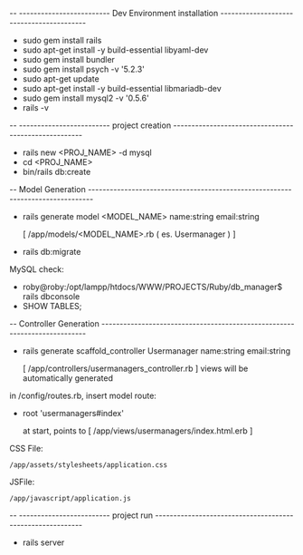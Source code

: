 
-- ------------------------- Dev Environment installation -----------------------------------------

- sudo gem install rails
- sudo apt-get install -y build-essential libyaml-dev
- sudo gem install bundler
- sudo gem install psych -v '5.2.3'
- sudo apt-get update
- sudo apt-get install -y build-essential libmariadb-dev
- sudo gem install mysql2 -v '0.5.6'
- rails -v

-- ------------------------- project creation -----------------------------------------------------

- rails new <PROJ_NAME> -d mysql
- cd <PROJ_NAME>
- bin/rails db:create

-- Model Generation -------------------------------------------------------------------------------

- rails generate model <MODEL_NAME> name:string email:string

    [ /app/models/<MODEL_NAME>.rb ( es. Usermanager ) ]

- rails db:migrate

MySQL check:

- roby@roby:/opt/lampp/htdocs/WWW/PROJECTS/Ruby/db_manager$ rails dbconsole
- SHOW TABLES;

-- Controller Generation --------------------------------------------------------------------------

- rails generate scaffold_controller Usermanager name:string email:string

    [ /app/controllers/usermanagers_controller.rb ]
    views will be automatically generated

in /config/routes.rb, insert model route:

- root 'usermanagers#index'

    at start, points to [ /app/views/usermanagers/index.html.erb ]


CSS File:

    /app/assets/stylesheets/application.css

JSFile: 

    /app/javascript/application.js




-- ------------------------- project run ----------------------------------------------------------

- rails server


